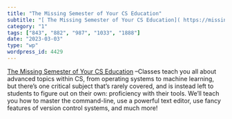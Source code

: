 ```yaml
---
title: "The Missing Semester of Your CS Education"
subtitle: "[ The Missing Semester of Your CS Education]( https://missing.csail.mit.edu/?utm_source=hackernewsle..."
category: "1"
tags: ["843", "882", "987", "1033", "1888"]
date: "2023-03-03"
type: "wp"
wordpress_id: 4429
---
```

[ The Missing Semester of Your CS Education]( https://missing.csail.mit.edu/?utm_source=hackernewsletter&utm_medium=email&utm_term=fav) –Classes teach you all about advanced topics within CS, from operating systems to machine learning, but there’s one critical subject that’s rarely covered, and is instead left to students to figure out on their own: proficiency with their tools. We’ll teach you how to master the command-line, use a powerful text editor, use fancy features of version control systems, and much more!